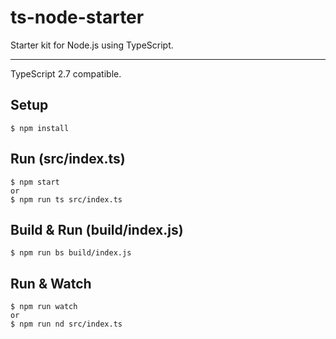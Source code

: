 # ts-node-starter
Starter kit for Node.js using TypeScript.

---

TypeScript 2.7 compatible.

## Setup
```
$ npm install
```

## Run (src/index.ts)
```
$ npm start
or
$ npm run ts src/index.ts
```

## Build & Run (build/index.js)
```
$ npm run bs build/index.js
```

## Run & Watch
```
$ npm run watch
or
$ npm run nd src/index.ts
```
